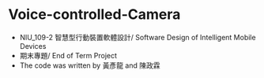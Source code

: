 # Voice-controlled-Camera  
* NIU_109-2 智慧型行動裝置軟體設計/ Software Design of Intelligent Mobile Devices  
* 期末專題/ End of Term Project  
* The code was written by 黃彥龍 and 陳政霖  
